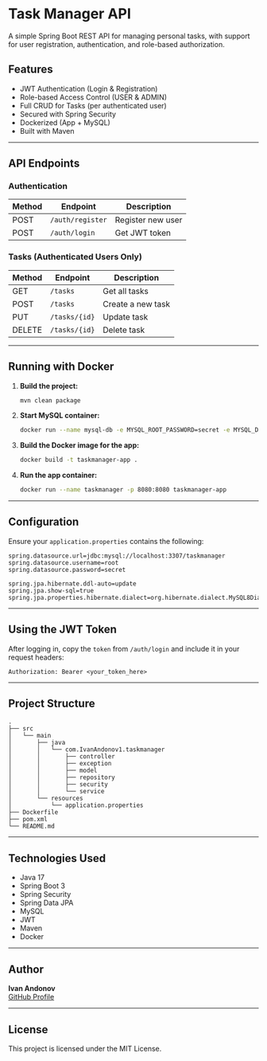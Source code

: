 # Task Manager API

A simple Spring Boot REST API for managing personal tasks, with support for user registration, authentication, and role-based authorization.

## Features

- JWT Authentication (Login & Registration)
- Role-based Access Control (USER & ADMIN)
- Full CRUD for Tasks (per authenticated user)
- Secured with Spring Security
- Dockerized (App + MySQL)
- Built with Maven

---

## API Endpoints

### Authentication

| Method | Endpoint        | Description       |
|--------|------------------|-------------------|
| POST   | `/auth/register` | Register new user |
| POST   | `/auth/login`    | Get JWT token     |

### Tasks (Authenticated Users Only)

| Method | Endpoint      | Description       |
|--------|---------------|-------------------|
| GET    | `/tasks`      | Get all tasks     |
| POST   | `/tasks`      | Create a new task |
| PUT    | `/tasks/{id}` | Update task       |
| DELETE | `/tasks/{id}` | Delete task       |

---

## Running with Docker

1. **Build the project:**
   ```bash
   mvn clean package
   ```

2. **Start MySQL container:**
   ```bash
   docker run --name mysql-db -e MYSQL_ROOT_PASSWORD=secret -e MYSQL_DATABASE=taskmanager -p 3307:3306 -d mysql:8
   ```

3. **Build the Docker image for the app:**
   ```bash
   docker build -t taskmanager-app .
   ```

4. **Run the app container:**
   ```bash
   docker run --name taskmanager -p 8080:8080 taskmanager-app
   ```

---

## Configuration

Ensure your `application.properties` contains the following:

```properties
spring.datasource.url=jdbc:mysql://localhost:3307/taskmanager
spring.datasource.username=root
spring.datasource.password=secret

spring.jpa.hibernate.ddl-auto=update
spring.jpa.show-sql=true
spring.jpa.properties.hibernate.dialect=org.hibernate.dialect.MySQL8Dialect
```

---

## Using the JWT Token

After logging in, copy the `token` from `/auth/login` and include it in your request headers:

```
Authorization: Bearer <your_token_here>
```

---

## Project Structure

```
.
├── src
│   └── main
│       ├── java
│       │   └── com.IvanAndonov1.taskmanager
│       │       ├── controller
│       │       ├── exception
│       │       ├── model
│       │       ├── repository
│       │       ├── security
│       │       └── service
│       └── resources
│           └── application.properties
├── Dockerfile
├── pom.xml
└── README.md
```

---

## Technologies Used

- Java 17
- Spring Boot 3
- Spring Security
- Spring Data JPA
- MySQL
- JWT
- Maven
- Docker

---

## Author

**Ivan Andonov**  
[GitHub Profile](https://github.com/IvanAndonov1)

---

## License

This project is licensed under the MIT License.
